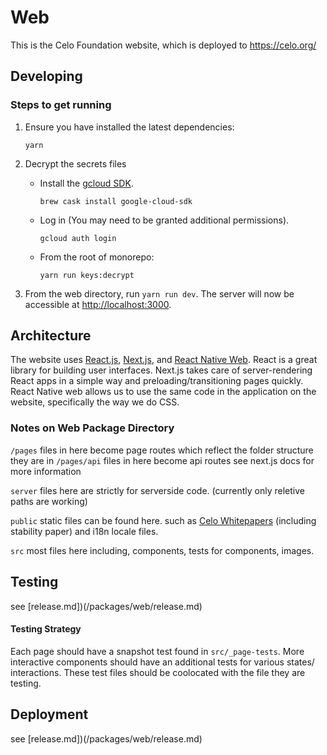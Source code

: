 # Web

This is the Celo Foundation website, which is deployed to https://celo.org/

## Developing

### Steps to get running

1. Ensure you have installed the latest dependencies:

    `yarn`

2. Decrypt the secrets files

   * Install the [gcloud SDK](https://cloud.google.com/sdk/gcloud/).

      `brew cask install google-cloud-sdk`

   * Log in (You may need to be granted additional permissions).

      `gcloud auth login`

    * From the root of monorepo:

      `yarn run keys:decrypt`  

3. From the web directory, run `yarn run dev`.  The server will now be accessible at [http://localhost:3000](http://localhost:3000).

## Architecture

The website uses [React.js](https://reactjs.org/), [Next.js](https://nextjs.org/), and [React Native Web](https://github.com/necolas/react-native-web). React is a great library for building user interfaces. Next.js takes care of server-rendering React apps in a simple way and preloading/transitioning pages quickly. React Native web allows us to use the same code in the application on the website, specifically the way we do CSS.

### Notes on Web Package Directory

`/pages` files in here become page routes which reflect the folder structure they are in
`/pages/api` files in here become api routes see next.js docs for more information 

`server` files here are strictly for serverside code. (currently only reletive paths are working)

`public` static files can be found here. such as [Celo Whitepapers](https://github.com/celo-org/celo-monorepo/tree/master/packages/web/public/papers) (including stability paper) and i18n locale files. 

`src` most files here including, components, tests for components, images. 

## Testing

see [release.md])(/packages/web/release.md)

#### Testing Strategy

Each page should have a snapshot test found in `src/_page-tests`. More interactive components should have an additional tests for various states/ interactions. These test files should be coolocated with the file they are testing. 

## Deployment

see [release.md])(/packages/web/release.md)
